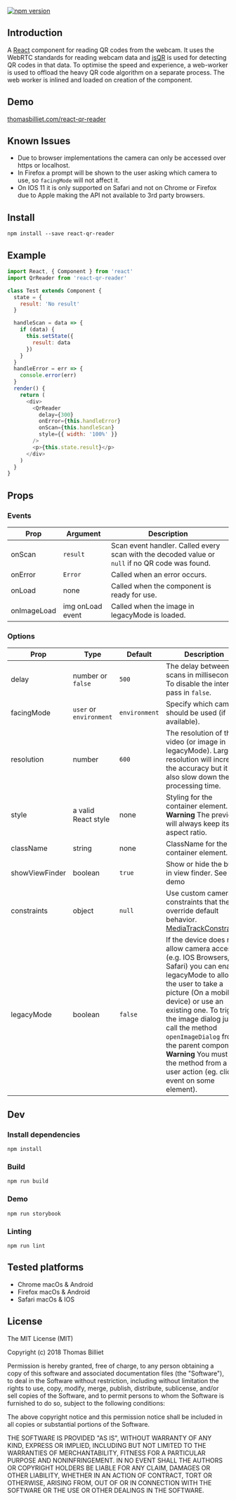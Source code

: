 [![npm version](https://badge.fury.io/js/react-qr-reader.svg)](https://badge.fury.io/js/react-qr-reader)

## Introduction

A [React](https://facebook.github.io/react/) component for reading QR codes from the webcam. It uses the WebRTC standards for reading webcam data and [jsQR](https://github.com/cozmo/jsQR) is used for detecting QR codes in that data. To optimise the speed and experience, a web-worker is used to offload the heavy QR code algorithm on a separate process. The web worker is inlined and loaded on creation of the component.

## Demo

[thomasbilliet.com/react-qr-reader](https://thomasbilliet.com/react-qr-reader)

## Known Issues

* Due to browser implementations the camera can only be accessed over https or localhost.
* In Firefox a prompt will be shown to the user asking which camera to use, so `facingMode` will not affect it.
* On IOS 11 it is only supported on Safari and not on Chrome or Firefox due to Apple making the API not available to 3rd party browsers.

## Install

`npm install --save react-qr-reader`

## Example

```js
import React, { Component } from 'react'
import QrReader from 'react-qr-reader'

class Test extends Component {
  state = {
    result: 'No result'
  }

  handleScan = data => {
    if (data) {
      this.setState({
        result: data
      })
    }
  }
  handleError = err => {
    console.error(err)
  }
  render() {
    return (
      <div>
        <QrReader
          delay={300}
          onError={this.handleError}
          onScan={this.handleScan}
          style={{ width: '100%' }}
        />
        <p>{this.state.result}</p>
      </div>
    )
  }
}

```

## Props

### Events

| Prop        | Argument         | Description                                                                                     |
| ----------- | ---------------- | ----------------------------------------------------------------------------------------------- |
| onScan      | `result`         | Scan event handler. Called every scan with the decoded value or `null` if no QR code was found. |
| onError     | `Error`          | Called when an error occurs.                                                                    |
| onLoad      | none             | Called when the component is ready for use.                                                     |
| onImageLoad | img onLoad event | Called when the image in legacyMode is loaded.                                                  |

### Options

| Prop           | Type                    | Default       | Description                                                                                                                                                                                                                                                                                                                                                                |
| -------------- | ----------------------- | ------------- | -------------------------------------------------------------------------------------------------------------------------------------------------------------------------------------------------------------------------------------------------------------------------------------------------------------------------------------------------------------------------- |
| delay          | number or `false`       | `500`         | The delay between scans in milliseconds. To disable the interval pass in `false`.                                                                                                                                                                                                                                                                                          |
| facingMode     | `user` or `environment` | `environment` | Specify which camera should be used (if available).                                                                                                                                                                                                                                                                                                                        |
| resolution     | number                  | `600`         | The resolution of the video (or image in legacyMode). Larger resolution will increase the accuracy but it will also slow down the processing time.                                                                                                                                                                                                                         |
| style          | a valid React style     | none          | Styling for the container element. **Warning** The preview will always keep its 1:1 aspect ratio.                                                                                                                                                                                                                                                                          |
| className      | string                  | none          | ClassName for the container element.                                                                                                                                                                                                                                                                                                                                       |
| showViewFinder | boolean                 | `true`        | Show or hide the build in view finder. See demo                                                                                                                                                                                                                                                                                                                            |
| constraints    | object                  | `null`          | Use custom camera constraints that the override default behavior. [MediaTrackConstraints](https://developer.mozilla.org/en-US/docs/Web/API/MediaTrackConstraints)                                                                                                                                                                                                                                                                                                                            |
| legacyMode     | boolean                 | `false`       | If the device does not allow camera access (e.g. IOS Browsers, Safari) you can enable legacyMode to allow the user to take a picture (On a mobile device) or use an existing one. To trigger the image dialog just call the method `openImageDialog` from the parent component. **Warning** You must call the method from a user action (eg. click event on some element). |

## Dev

### Install dependencies

`npm install`

### Build

`npm run build`

### Demo

`npm run storybook`

### Linting

`npm run lint`

## Tested platforms

* Chrome macOs & Android
* Firefox macOs & Android
* Safari macOs & IOS

## License

The MIT License (MIT)

Copyright (c) 2018 Thomas Billiet

Permission is hereby granted, free of charge, to any person obtaining a copy
of this software and associated documentation files (the "Software"), to deal
in the Software without restriction, including without limitation the rights
to use, copy, modify, merge, publish, distribute, sublicense, and/or sell
copies of the Software, and to permit persons to whom the Software is
furnished to do so, subject to the following conditions:

The above copyright notice and this permission notice shall be included in all
copies or substantial portions of the Software.

THE SOFTWARE IS PROVIDED "AS IS", WITHOUT WARRANTY OF ANY KIND, EXPRESS OR
IMPLIED, INCLUDING BUT NOT LIMITED TO THE WARRANTIES OF MERCHANTABILITY,
FITNESS FOR A PARTICULAR PURPOSE AND NONINFRINGEMENT. IN NO EVENT SHALL THE
AUTHORS OR COPYRIGHT HOLDERS BE LIABLE FOR ANY CLAIM, DAMAGES OR OTHER
LIABILITY, WHETHER IN AN ACTION OF CONTRACT, TORT OR OTHERWISE, ARISING FROM,
OUT OF OR IN CONNECTION WITH THE SOFTWARE OR THE USE OR OTHER DEALINGS IN THE
SOFTWARE.
